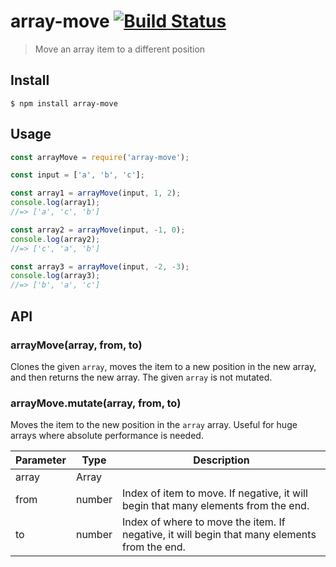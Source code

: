 # array-move [![Build Status](https://travis-ci.com/sindresorhus/array-move.svg?branch=master)](https://travis-ci.com/github/sindresorhus/array-move)

> Move an array item to a different position

## Install

```
$ npm install array-move
```

## Usage

```js
const arrayMove = require('array-move');

const input = ['a', 'b', 'c'];

const array1 = arrayMove(input, 1, 2);
console.log(array1);
//=> ['a', 'c', 'b']

const array2 = arrayMove(input, -1, 0);
console.log(array2);
//=> ['c', 'a', 'b']

const array3 = arrayMove(input, -2, -3);
console.log(array3);
//=> ['b', 'a', 'c']
```

## API

### arrayMove(array, from, to)

Clones the given `array`, moves the item to a new position in the new array, and then returns the new array. The given `array` is not mutated.

### arrayMove.mutate(array, from, to)

Moves the item to the new position in the `array` array. Useful for huge arrays where absolute performance is needed.

| Parameter | Type   | Description                                                                                  |
| --------- | ------ | -------------------------------------------------------------------------------------------- |
| array     | Array  |                                                                                              |
| from      | number | Index of item to move. If negative, it will begin that many elements from the end.           |
| to        | number | Index of where to move the item. If negative, it will begin that many elements from the end. |

